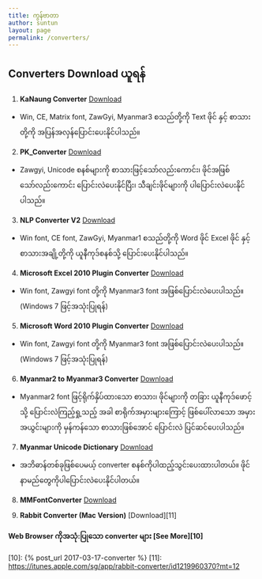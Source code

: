 ```yaml
---
title: ကွန်ဗာတာ
author: suntun
layout: page
permalink: /converters/
---
```

## Converters Download ယူရန်

1. **KaNaung Converter** [Download][1]
  - Win, CE, Matrix font, ZawGyi, Myanmar3 စသည်တို့ကို Text ဖိုင် နှင့် စာသားတို့ကို အပြန်အလှန်ပြောင်းပေးနိုင်ပါသည်။
2. **PK_Converter** [Download][2]
  - Zawgyi, Unicode စနစ်များကို စာသားဖြင့်သော်လည်းကောင်း၊ ဖိုင်အဖြစ်သော်လည်းကောင်း ပြောင်းလဲပေးနိုင်ပြီး၊ သီချင်းဖိုင်များကို ပါပြောင်းလဲပေးနိုင်ပါသည်။
3. **NLP Converter V2** [Download][3]
  - Win font, CE font, ZawGyi, Myanmar1 စသည်တို့ကို Word ဖိုင် Excel ဖိုင် နှင့် စာသားအချို့တို့ကို ယူနီကုဒ်စနစ်သို့ ပြောင်းပေးနိုင်ပါသည်။
4. **Microsoft Excel 2010 Plugin Converter** [Download][4]
  - Win font, Zawgyi font တို့ကို Myanmar3 font အဖြစ်ပြောင်းလဲပေးပါသည်။ (Windows 7 ဖြင့်အသုံးပြုရန်)
5. **Microsoft Word 2010 Plugin Converter** [Download][5]
  - Win font, Zawgyi font တို့ကို Myanmar3 font အဖြစ်ပြောင်းလဲပေးပါသည်။ (Windows 7 ဖြင့်အသုံးပြုရန်)
6. **Myanmar2 to Myanmar3 Converter** [Download][6]
  - Myanmar2 font ဖြင့်ရိုက်နှိပ်ထားသော စာသား၊ ဖိုင်များကို တခြား ယူနီကုဒ်ဖောင့်သို့ ပြောင်းလဲကြည့်ရှု့သည့် အခါ စာရိုက်အမှားများကြောင့် ဖြစ်ပေါ်လာသော အမှားအယွင်းများကို မှန်ကန်သော စာသားဖြစ်အောင် ပြောင်းလဲ ပြင်ဆင်ပေးပါသည်။
7. **Myanmar Unicode Dictionary** [Download][7]
  - အဘိဓာန်တစ်ခုဖြစ်ပေမယ့် converter စနစ်ကိုပါထည့်သွင်းပေးထားပါတယ်။ ဖိုင်နာမည်တွေကိုပါပြောင်းလဲပေးနိုင်ပါတယ်။
8. **MMFontConverter** [Download][8]
<!-- 9. **MUAFontConverter** [Download][9] -->
9. **Rabbit Converter (Mac Version)**  [Download][11]

#### **Web Browser ကိုအသုံ:ပြုသော converter များ** [See More][10]

[1]: https://storage.googleapis.com/google-code-archive-downloads/v2/code.google.com/kanaung/KaNaungConverter_Window_Build200508.zip
[2]: http://www.mediafire.com/file/lyj3ae3g4mm7uuw/PK_Converter+%28no+Java%29.zip
[3]: /downloads/converters/UnicodeConverterSetup.msi
[4]: /downloads/converters/Excel_2010_Plugin_Converter.zip
[5]: /downloads/converters/Word_2010_Plugin_Converter.zip
[6]: /downloads/converters/Myanmar2CorrectionSetup.msi
[7]: http://www.mediafire.com/file/v8r3d0dfu95pkbz/Myanmar_Unicode_Dictionary.exe/file
[8]: http://www.mediafire.com/file/sf3y1uz9n2lhn7q/MMFontConverter.exe/file
[9]: /downloads/converters/MUAFC.exe
[10]: {% post_url 2017-03-17-converter %}
[11]: https://itunes.apple.com/sg/app/rabbit-converter/id1219960370?mt=12
